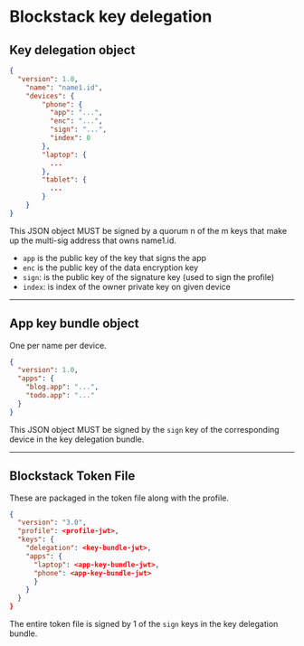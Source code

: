 # Blockstack key delegation

## Key delegation object

```JSON
{
  "version": 1.0,
    "name": "name1.id",
    "devices": {
        "phone": {
          "app": "...",
          "enc": "...",
          "sign": "...",
          "index": 0        
        },
        "laptop": {
          ...
        },
        "tablet": {
          ...
        }
    }
}
```

This JSON object MUST be signed by a quorum n of the m keys that make up the multi-sig
address that owns name1.id.

* `app` is the public key of the key that signs the app
* `enc` is the public key of the data encryption key
* `sign`: is the public key of the signature key (used to sign the profile)
* `index`: is index of the owner private key on given device 
---

## App key bundle object

One per name per device.

```JSON
{
  "version": 1.0,
  "apps": {
    "blog.app": "...",
    "todo.app": "..."
  }
}
```

This JSON object MUST be signed by the `sign` key of the corresponding device
in the key delegation bundle.

---

## Blockstack Token File

These are packaged in the token file along with the profile.

```JSON
{
  "version": "3.0",
  "profile": <profile-jwt>,
  "keys": {
    "delegation": <key-bundle-jwt>,
    "apps": {
      "laptop": <app-key-bundle-jwt>,
      "phone": <app-key-bundle-jwt>
      }
    }
  }
}
```

The entire token file is signed by 1 of the `sign` keys in the key delegation bundle.
